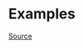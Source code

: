 


# Examples


[Source](http://www.rubydoc.info/gems/rubocop/RuboCop/Cop/Performance/RedundantSortBy)